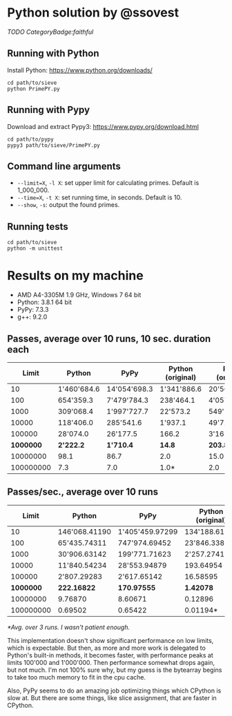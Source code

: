 # Python solution by @ssovest

*TODO CategoryBadge:faithful*

## Running with Python

Install Python: https://www.python.org/downloads/

```
cd path/to/sieve
python PrimePY.py
```

## Running with Pypy

Download and extract Pypy3: https://www.pypy.org/download.html


```
cd path/to/pypy
pypy3 path/to/sieve/PrimePY.py
```

## Command line arguments

 - `--limit=X`, `-l X`: set upper limit for calculating primes. Default is 1_000_000.
 - `--time=X`, `-t X`: set running time, in seconds. Default is 10.
 - `--show`, `-s`: output the found primes.

## Running tests

```
cd path/to/sieve
python -m unittest
```

# Results on my machine

 - AMD A4-3305M 1.9 GHz, Windows 7 64 bit
 - Python: 3.8.1 64 bit
 - PyPy: 7.3.3
 - g++: 9.2.0

Passes, average over 10 runs, 10 sec. duration each
-
|Limit      |Python     |PyPy        |Python (original)|PyPy (original)|C#         |C++
|-----------|-----------|------------|-----------------|---------------|-----------|-----------
|10         |1'460'684.6|14'054'698.3|      1'341'886.6|   20'563'347.0|9'012'584.3|3'441'332.0
|100        |  654'359.3| 7'479'784.3|        238'464.1|    4'057'462.0|6'913'831.5|1'766'864.4
|1000       |  309'068.4| 1'997'727.7|         22'573.2|      549'117.2|1'728'762.2|1'353'130.4
|10000      |  118'406.0|   285'541.6|          1'937.1|       49'720.8|  171'218.5|  504'840.4
|100000     |   28'074.0|    26'177.5|            166.2|        3'161.2|   15'153.7|   63'118.2
|**1000000**|**2'222.2**| **1'710.4**|         **14.8**|      **203.8**|**1'377.7**|**4'870.8**
|10000000   |       98.1|        86.7|              2.0|           15.0|      107.2|      193.5
|100000000  |        7.3|         7.0|             1.0*|            2.0|        8.0|       14.0

Passes/sec., average over 10 runs
-
|Limit      |Python       |PyPy           |Python (original)|PyPy (original)|C#           |C++
|-----------|-------------|---------------|-----------------|---------------|-------------|-------------
|10         |146'068.41190|1'405'459.97299|    134'188.61218|2'056'315.06029|901'206.88097|344'133.20000
|100        | 65'435.74311|  747'974.69452|     23'846.33893|  405'743.77278|691'343.60515|176'686.44000
|1000       | 30'906.63142|  199'771.71623|      2'257.27410|   54'911.30435|172'866.33205|135'313.04000
|10000      | 11'840.54234|   28'553.94879|        193.64954|    4'972.00489| 17'120.87069| 50'484.04000
|100000     |  2'807.29283|    2'617.65142|         16.58595|      316.07127|  1'515.28333|  6'311.82000
|**1000000**|**222.16822**|  **170.97555**|      **1.42078**|   **20.32647**|**137.71392**|**487.08000**
|10000000   |      9.76870|        8.60671|          0.12896|        1.46159|     10.67402|     19.35000
|100000000  |      0.69502|        0.65422|         0.01194*|        0.11842|      0.72642|      1.40000

_*Avg. over 3 runs. I wasn't patient enough._

This implementation doesn't show significant performance on low limits, which is expectable. But then, as more and more work is delegated to Python's built-in methods, it becomes faster, with performance peaks at limits 100'000 and 1'000'000. Then performance somewhat drops again, but not much. I'm not 100% sure why, but my guess is the bytearray begins to take too much memory to fit in the cpu cache.

Also, PyPy seems to do an amazing job optimizing things which CPython is slow at. But there are some things, like slice assignment, that are faster in CPython.
